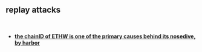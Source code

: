 ## replay attacks

<br>

* **[the chainID of ETHW is one of the primary causes behind its nosedive, by harbor](https://medium.com/coinmonks/one-of-the-main-reasons-for-the-ethw-nosedive-is-its-chain-id-9519623b5dc)**
